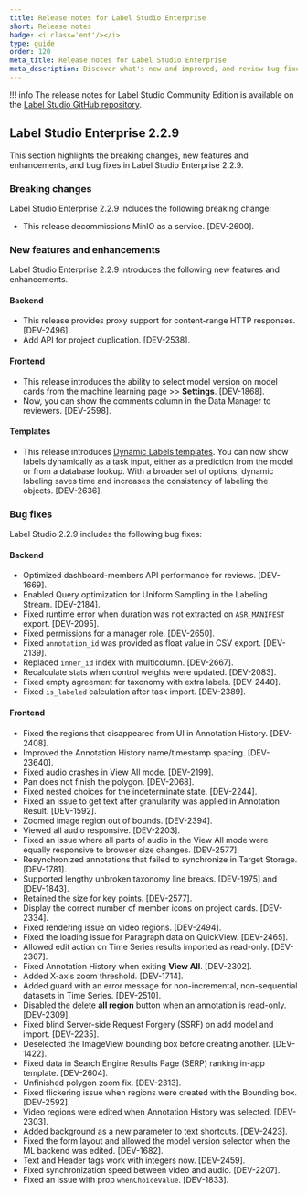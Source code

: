 ```yaml
---
title: Release notes for Label Studio Enterprise
short: Release notes
badge: <i class='ent'/></i>
type: guide
order: 120
meta_title: Release notes for Label Studio Enterprise
meta_description: Discover what's new and improved, and review bug fixes, in the release notes and changelog for Label Studio Enterprise.
---
```


!!! info 
    <i class='ent'></i> 
    The release notes for Label Studio Community Edition is available on the <a href="https://github.com/heartexlabs/label-studio/releases"> Label Studio GitHub repository</a>.


## Label Studio Enterprise 2.2.9 

This section highlights the breaking changes, new features and enhancements, and bug fixes in Label Studio Enterprise 2.2.9. 

### Breaking changes

Label Studio Enterprise 2.2.9 includes the following breaking change:

- This release decommissions MinIO as a service. [DEV-2600].

### New features and enhancements 

Label Studio Enterprise 2.2.9 introduces the following new features and enhancements.

#### Backend

- This release provides proxy support for content-range HTTP responses. [DEV-2496].
- Add API for project duplication. [DEV-2538].

#### Frontend

- This release introduces the ability to select model version on model cards from the machine learning page >> **Settings**. [DEV-1868].
- Now, you can show the comments column in the Data Manager to reviewers. [DEV-2598].
 
#### Templates

- This release introduces [Dynamic Labels templates](https://labelstud.io/templates/gallery_dynamic_labels.html#main). You can now show labels dynamically as a task input, either as a prediction from the model or from a database lookup. With a broader set of options, dynamic labeling saves time and increases the consistency of labeling the objects. [DEV-2636]. 

### Bug fixes

Label Studio 2.2.9 includes the following bug fixes:

#### Backend

- Optimized dashboard-members API performance for reviews. [DEV-1669].
- Enabled Query optimization for Uniform Sampling in the Labeling Stream. [DEV-2184].
- Fixed runtime error when duration was not extracted on `ASR_MANIFEST` export. [DEV-2095].
- Fixed permissions for a manager role. [DEV-2650].
- Fixed `annotation_id` was provided as float value in CSV export. [DEV-2139].
- Replaced `inner_id` index with multicolumn. [DEV-2667].
- Recalculate stats when control weights were updated. [DEV-2083].
- Fixed empty agreement for taxonomy with extra labels. [DEV-2440].
- Fixed `is_labeled` calculation after task import. [DEV-2389].

#### Frontend 

- Fixed the regions that disappeared from UI in Annotation History. [DEV-2408]. 
- Improved the Annotation History name/timestamp spacing. [DEV-23640].
- Fixed audio crashes in View All mode. [DEV-2199].
- Pan does not finish the polygon. [DEV-2068].
- Fixed nested choices for the indeterminate state. [DEV-2244].
- Fixed an issue to get text after granularity was applied in Annotation Result. [DEV-1592].
- Zoomed image region out of bounds. [DEV-2394].
- Viewed all audio responsive. [DEV-2203].
- Fixed an issue where all parts of audio in the View All mode were equally responsive to browser size changes. [DEV-2577].
- Resynchronized annotations that failed to synchronize in Target Storage. [DEV-1781].
- Supported lengthy unbroken taxonomy line breaks. [DEV-1975] and [DEV-1843].
- Retained the size for key points. [DEV-2577]. 
- Display the correct number of member icons on project cards. [DEV-2334].
- Fixed rendering issue on video regions. [DEV-2494].
- Fixed the loading issue for Paragraph data on QuickView. [DEV-2465].
- Allowed edit action on Time Series results imported as read-only. [DEV-2367].
- Fixed Annotation History when exiting **View All**. [DEV-2302]. 
- Added X-axis zoom threshold. [DEV-1714].
- Added guard with an error message for non-incremental, non-sequential datasets in Time Series. [DEV-2510].
- Disabled the delete **all region** button when an annotation is read-only. [DEV-2309].
- Fixed blind Server-side Request Forgery (SSRF) on add model and import. [DEV-2235].
- Deselected the ImageView bounding box before creating another. [DEV-1422]. 
- Fixed data in Search Engine Results Page (SERP) ranking in-app template. [DEV-2604]. 
- Unfinished polygon zoom fix. [DEV-2313]. 
- Fixed flickering issue when regions were created with the Bounding box. [DEV-2592].
- Video regions were edited when Annotation History was selected. [DEV-2303].
- Added background as a new parameter to text shortcuts. [DEV-2423].
- Fixed the form layout and allowed the model version selector when the ML backend was edited. [DEV-1682].
- Text and Header tags work with integers now. [DEV-2459].
- Fixed synchronization speed between video and audio. [DEV-2207].
- Fixed an issue with prop `whenChoiceValue`. [DEV-1833].
